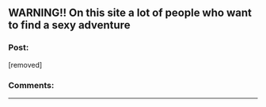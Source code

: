 ## WARNING!! On this site a lot of people who want to find a sexy adventure

### Post:

[removed]

### Comments:

---

